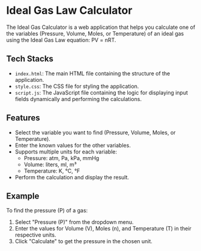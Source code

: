 # Ideal Gas Law Calculator

The Ideal Gas Calculator is a web application that helps you calculate one of the variables (Pressure, Volume, Moles, or Temperature) of an ideal gas using the Ideal Gas Law equation: PV = nRT.

## Tech Stacks

- `index.html`: The main HTML file containing the structure of the application.
- `style.css`: The CSS file for styling the application.
- `script.js`: The JavaScript file containing the logic for displaying input fields dynamically and performing the calculations.

## Features

- Select the variable you want to find (Pressure, Volume, Moles, or Temperature).
- Enter the known values for the other variables.
- Supports multiple units for each variable:
  - Pressure: atm, Pa, kPa, mmHg
  - Volume: liters, ml, m³
  - Temperature: K, °C, °F
- Perform the calculation and display the result.

## Example

To find the pressure (P) of a gas:
1. Select "Pressure (P)" from the dropdown menu.
2. Enter the values for Volume (V), Moles (n), and Temperature (T) in their respective units.
3. Click "Calculate" to get the pressure in the chosen unit.

